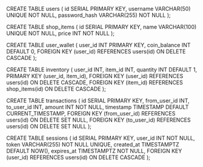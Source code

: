 CREATE TABLE users (
    id SERIAL PRIMARY KEY,
    username VARCHAR(50) UNIQUE NOT NULL,
    password_hash VARCHAR(255) NOT NULL
);

CREATE TABLE shop_items (
    id SERIAL PRIMARY KEY,
    name VARCHAR(100) UNIQUE NOT NULL,
    price INT NOT NULL
);

CREATE TABLE user_wallet (
    user_id INT PRIMARY KEY,
    coin_balance INT DEFAULT 0,
    FOREIGN KEY (user_id) REFERENCES users(id) ON DELETE CASCADE
);

CREATE TABLE inventory (
    user_id INT,
    item_id INT,
    quantity INT DEFAULT 1,
    PRIMARY KEY (user_id, item_id),
    FOREIGN KEY (user_id) REFERENCES users(id) ON DELETE CASCADE,
    FOREIGN KEY (item_id) REFERENCES shop_items(id) ON DELETE CASCADE
);

CREATE TABLE transactions (
    id SERIAL PRIMARY KEY,
    from_user_id INT,
    to_user_id INT,
    amount INT NOT NULL,
    timestamp TIMESTAMP DEFAULT CURRENT_TIMESTAMP,
    FOREIGN KEY (from_user_id) REFERENCES users(id) ON DELETE SET NULL,
    FOREIGN KEY (to_user_id) REFERENCES users(id) ON DELETE SET NULL
);

CREATE TABLE sessions (
    id SERIAL PRIMARY KEY,
    user_id INT NOT NULL,
    token VARCHAR(255) NOT NULL UNIQUE,
    created_at TIMESTAMPTZ DEFAULT NOW(),
    expires_at TIMESTAMPTZ NOT NULL,
    FOREIGN KEY (user_id) REFERENCES users(id) ON DELETE CASCADE
);